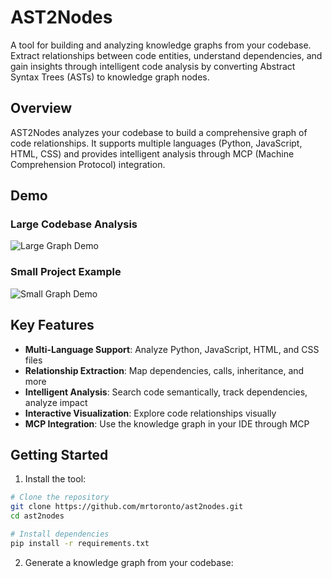 # AST2Nodes

A tool for building and analyzing knowledge graphs from your codebase. Extract relationships between code entities, understand dependencies, and gain insights through intelligent code analysis by converting Abstract Syntax Trees (ASTs) to knowledge graph nodes.

## Overview

AST2Nodes analyzes your codebase to build a comprehensive graph of code relationships. It supports multiple languages (Python, JavaScript, HTML, CSS) and provides intelligent analysis through MCP (Machine Comprehension Protocol) integration.

## Demo

### Large Codebase Analysis
![Large Graph Demo](assets/big_graph_demo.gif)

### Small Project Example
![Small Graph Demo](assets/small_graph_demo.gif)

## Key Features

- **Multi-Language Support**: Analyze Python, JavaScript, HTML, and CSS files
- **Relationship Extraction**: Map dependencies, calls, inheritance, and more
- **Intelligent Analysis**: Search code semantically, track dependencies, analyze impact
- **Interactive Visualization**: Explore code relationships visually
- **MCP Integration**: Use the knowledge graph in your IDE through MCP

## Getting Started

1. Install the tool:
```bash
# Clone the repository
git clone https://github.com/mrtoronto/ast2nodes.git
cd ast2nodes

# Install dependencies
pip install -r requirements.txt
```

2. Generate a knowledge graph from your codebase:
```